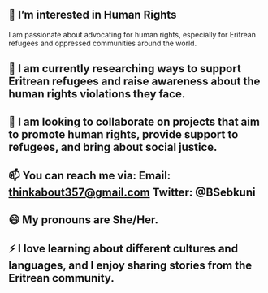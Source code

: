 ## 👀 I’m interested in Human Rights
I am passionate about advocating for human rights, especially for Eritrean refugees and oppressed communities around the world.

## 🌱 I am currently researching ways to support Eritrean refugees and raise awareness about the human rights violations they face.

## 💞️ I am looking to collaborate on projects that aim to promote human rights, provide support to refugees, and bring about social justice.

## 📫 You can reach me via: **Email**: thinkabout357@gmail.com  **Twitter**: @BSebkuni 

## 😄 My pronouns are She/Her.

## ⚡ I love learning about different cultures and languages, and I enjoy sharing stories from the Eritrean community.
   

